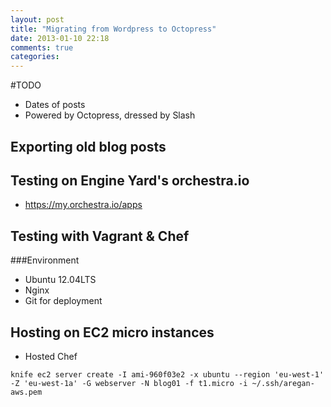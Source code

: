 ```yaml
---
layout: post
title: "Migrating from Wordpress to Octopress"
date: 2013-01-10 22:18
comments: true
categories: 
---
```


#TODO

* Dates of posts
* Powered by Octopress, dressed by Slash

## Exporting old blog posts

## Testing on Engine Yard's orchestra.io 

* https://my.orchestra.io/apps

## Testing with Vagrant & Chef

###Environment

* Ubuntu 12.04LTS
* Nginx
* Git for deployment

## Hosting on EC2 micro instances

* Hosted Chef

`knife ec2 server create -I ami-960f03e2 -x ubuntu --region 'eu-west-1' -Z 'eu-west-1a' -G webserver -N blog01 -f t1.micro -i ~/.ssh/aregan-aws.pem`
